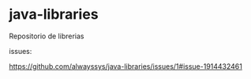 # java-libraries

Repositorio de librerias


issues:

https://github.com/alwayssys/java-libraries/issues/1#issue-1914432461
